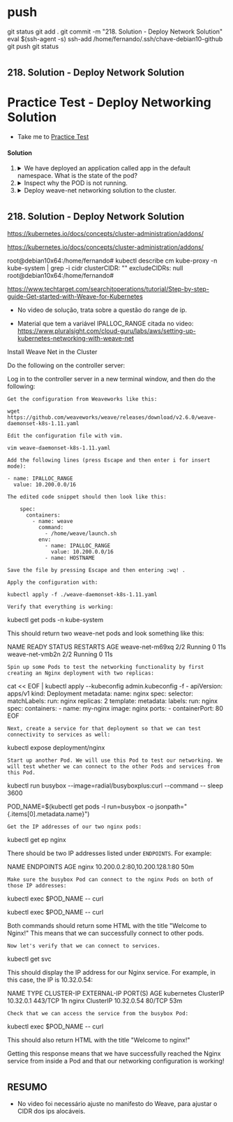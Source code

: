 
# ###################################################################################################################### 
# ###################################################################################################################### 
#  push

git status
git add .
git commit -m "218. Solution - Deploy Network Solution"
eval $(ssh-agent -s)
ssh-add /home/fernando/.ssh/chave-debian10-github
git push
git status



# ###################################################################################################################### 
# ###################################################################################################################### 
## 218. Solution - Deploy Network Solution

# Practice Test - Deploy Networking Solution

  - Take me to [Practice Test](https://kodekloud.com/topic/practice-test-deploy-network-solution/)

#### Solution

  1. <details>
      <summary>We have deployed an application called app in the default namespace. What is the state of the pod?</summary>

      ```bash
      kubectl get pods
      ```

      Note it is stuck at `ContainerCreating`. It will reamin this way.

      > NotRunning

     </details>

  2. <details>
      <summary>Inspect why the POD is not running.</summary>

      ```bash
      kubectl describe pod app
      ```

      The answer is in the `Events` section. It cannot allocate an IP address, therefore...

      > No network configured

     </details>

  3. <details>
      <summary>Deploy weave-net networking solution to the cluster.</summary>

      Apply the manifest found under the `/root/weave` directory.
     </details>















# ###################################################################################################################### 
# ###################################################################################################################### 
## 218. Solution - Deploy Network Solution


https://kubernetes.io/docs/concepts/cluster-administration/addons/

<https://kubernetes.io/docs/concepts/cluster-administration/addons/>



root@debian10x64:/home/fernando# kubectl describe cm kube-proxy -n kube-system | grep -i cidr
clusterCIDR: ""
  excludeCIDRs: null
root@debian10x64:/home/fernando#




https://www.techtarget.com/searchitoperations/tutorial/Step-by-step-guide-Get-started-with-Weave-for-Kubernetes


- No video de solução, trata sobre a questão do range de ip.

- Material que tem a variável IPALLOC_RANGE citada no video:
<https://www.pluralsight.com/cloud-guru/labs/aws/setting-up-kubernetes-networking-with-weave-net>


Install Weave Net in the Cluster

Do the following on the controller server:

Log in to the controller server in a new terminal window, and then do the following:

    Get the configuration from Weaveworks like this:

    wget https://github.com/weaveworks/weave/releases/download/v2.6.0/weave-daemonset-k8s-1.11.yaml

    Edit the configuration file with vim.

    vim weave-daemonset-k8s-1.11.yaml

    Add the following lines (press Escape and then enter i for insert mode):

    - name: IPALLOC_RANGE
      value: 10.200.0.0/16

    The edited code snippet should then look like this:

        spec:
          containers:
            - name: weave
              command:
                - /home/weave/launch.sh
              env:
                - name: IPALLOC_RANGE
                  value: 10.200.0.0/16
                - name: HOSTNAME

    Save the file by pressing Escape and then entering :wq! .

    Apply the configuration with:

    kubectl apply -f ./weave-daemonset-k8s-1.11.yaml

    Verify that everything is working:

kubectl get pods -n kube-system

This should return two weave-net pods and look something like this:

NAME              READY     STATUS    RESTARTS   AGE
weave-net-m69xq   2/2       Running   0          11s
weave-net-vmb2n   2/2       Running   0          11s

    Spin up some Pods to test the networking functionality by first creating an Nginx deployment with two replicas:

cat << EOF | kubectl apply --kubeconfig admin.kubeconfig -f -
   apiVersion: apps/v1
   kind: Deployment
   metadata:
     name: nginx
   spec:
     selector:
       matchLabels:
         run: nginx
     replicas: 2
     template:
       metadata:
         labels:
           run: nginx
       spec:
         containers:
         - name: my-nginx
           image: nginx
           ports:
           - containerPort: 80
EOF

    Next, create a service for that deployment so that we can test connectivity to services as well:

kubectl expose deployment/nginx

    Start up another Pod. We will use this Pod to test our networking. We will test whether we can connect to the other Pods and services from this Pod.

kubectl run busybox --image=radial/busyboxplus:curl --command -- sleep 3600

POD_NAME=$(kubectl get pods -l run=busybox -o jsonpath="{.items[0].metadata.name}")

    Get the IP addresses of our two nginx pods:

kubectl get ep nginx

There should be two IP addresses listed under `ENDPOINTS`. For example:

NAME      ENDPOINTS                       AGE
nginx     10.200.0.2:80,10.200.128.1:80   50m

    Make sure the busybox Pod can connect to the nginx Pods on both of those IP addresses:

kubectl exec $POD_NAME -- curl <first nginx pod IP address>

kubectl exec $POD_NAME -- curl <second nginx pod IP address>

Both commands should return some HTML with the title "Welcome to Nginx!" This means that we can successfully connect to other pods.

    Now let's verify that we can connect to services.

kubectl get svc

This should display the IP address for our Nginx service. For example, in this case, the IP is 10.32.0.54:

NAME         TYPE        CLUSTER-IP   EXTERNAL-IP   PORT(S)   AGE
kubernetes   ClusterIP   10.32.0.1    <none>        443/TCP   1h
nginx        ClusterIP   10.32.0.54   <none>        80/TCP    53m

    Check that we can access the service from the busybox Pod:

kubectl exec $POD_NAME -- curl <nginx service IP address>

This should also return HTML with the title "Welcome to nginx!"

Getting this response means that we have successfully reached the Nginx service from inside a Pod and that our networking configuration is working!





# ###################################################################################################################### 
# ###################################################################################################################### 
## RESUMO

- No video foi necessário ajuste no manifesto do Weave, para ajustar o CIDR dos ips alocáveis.